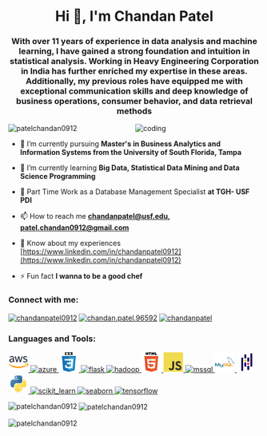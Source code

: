 <h1 align="center">Hi 👋, I'm Chandan Patel</h1>
<h3 align="center">With over 11 years of experience in data analysis and machine learning, I have gained a strong foundation and intuition in statistical analysis. Working in Heavy Engineering Corporation in India has further enriched my expertise in these areas. Additionally, my previous roles have equipped me with exceptional communication skills and deep knowledge of business operations, consumer behavior, and data retrieval methods</h3>
<img align="right" alt="coding" width="250" src="https://www.element61.be/sites/default/files/img_competences/developer-dribbble.gif">
<p align="left"> <img src="https://komarev.com/ghpvc/?username=patelchandan0912&label=Profile%20views&color=0e75b6&style=flat" alt="patelchandan0912" /> </p>

- 🔭 I’m currently pursuing **Master's in Business Analytics and Information Systems from the University of South Florida, Tampa**

- 🌱 I’m currently learning **Big Data, Statistical Data Mining and Data Science Programming**

- 👯 Part Time Work as a Database Management Specialist **at TGH- USF PDI**

- 📫 How to reach me **chandanpatel@usf.edu, patel.chandan0912@gmail.com**

- 📄 Know about my experiences [https://www.linkedin.com/in/chandanpatel0912](https://www.linkedin.com/in/chandanpatel0912)

- ⚡ Fun fact **I wanna to be a good chef**

<h3 align="left">Connect with me:</h3>
<p align="left">
<a href="https://linkedin.com/in/chandanpatel0912" target="blank"><img align="center" src="https://raw.githubusercontent.com/rahuldkjain/github-profile-readme-generator/master/src/images/icons/Social/linked-in-alt.svg" alt="chandanpatel0912" height="30" width="40" /></a>
<a href="https://fb.com/chandan.patel.96592" target="blank"><img align="center" src="https://raw.githubusercontent.com/rahuldkjain/github-profile-readme-generator/master/src/images/icons/Social/facebook.svg" alt="chandan.patel.96592" height="30" width="40" /></a>
<a href="https://www.leetcode.com/chandanpatel" target="blank"><img align="center" src="https://raw.githubusercontent.com/rahuldkjain/github-profile-readme-generator/master/src/images/icons/Social/leet-code.svg" alt="chandanpatel" height="30" width="40" /></a>
</p>

<h3 align="left">Languages and Tools:</h3>
<p align="left"> <a href="https://aws.amazon.com" target="_blank" rel="noreferrer"> <img src="https://raw.githubusercontent.com/devicons/devicon/master/icons/amazonwebservices/amazonwebservices-original-wordmark.svg" alt="aws" width="40" height="40"/> </a> <a href="https://azure.microsoft.com/en-in/" target="_blank" rel="noreferrer"> <img src="https://www.vectorlogo.zone/logos/microsoft_azure/microsoft_azure-icon.svg" alt="azure" width="40" height="40"/> </a> <a href="https://www.w3schools.com/css/" target="_blank" rel="noreferrer"> <img src="https://raw.githubusercontent.com/devicons/devicon/master/icons/css3/css3-original-wordmark.svg" alt="css3" width="40" height="40"/> </a> <a href="https://flask.palletsprojects.com/" target="_blank" rel="noreferrer"> <img src="https://www.vectorlogo.zone/logos/pocoo_flask/pocoo_flask-icon.svg" alt="flask" width="40" height="40"/> </a> <a href="https://hadoop.apache.org/" target="_blank" rel="noreferrer"> <img src="https://www.vectorlogo.zone/logos/apache_hadoop/apache_hadoop-icon.svg" alt="hadoop" width="40" height="40"/> </a> <a href="https://www.w3.org/html/" target="_blank" rel="noreferrer"> <img src="https://raw.githubusercontent.com/devicons/devicon/master/icons/html5/html5-original-wordmark.svg" alt="html5" width="40" height="40"/> </a> <a href="https://developer.mozilla.org/en-US/docs/Web/JavaScript" target="_blank" rel="noreferrer"> <img src="https://raw.githubusercontent.com/devicons/devicon/master/icons/javascript/javascript-original.svg" alt="javascript" width="40" height="40"/> </a> <a href="https://www.microsoft.com/en-us/sql-server" target="_blank" rel="noreferrer"> <img src="https://www.svgrepo.com/show/303229/microsoft-sql-server-logo.svg" alt="mssql" width="40" height="40"/> </a> <a href="https://www.mysql.com/" target="_blank" rel="noreferrer"> <img src="https://raw.githubusercontent.com/devicons/devicon/master/icons/mysql/mysql-original-wordmark.svg" alt="mysql" width="40" height="40"/> </a> <a href="https://pandas.pydata.org/" target="_blank" rel="noreferrer"> <img src="https://raw.githubusercontent.com/devicons/devicon/2ae2a900d2f041da66e950e4d48052658d850630/icons/pandas/pandas-original.svg" alt="pandas" width="40" height="40"/> </a> <a href="https://www.python.org" target="_blank" rel="noreferrer"> <img src="https://raw.githubusercontent.com/devicons/devicon/master/icons/python/python-original.svg" alt="python" width="40" height="40"/> </a> <a href="https://scikit-learn.org/" target="_blank" rel="noreferrer"> <img src="https://upload.wikimedia.org/wikipedia/commons/0/05/Scikit_learn_logo_small.svg" alt="scikit_learn" width="40" height="40"/> </a> <a href="https://seaborn.pydata.org/" target="_blank" rel="noreferrer"> <img src="https://seaborn.pydata.org/_images/logo-mark-lightbg.svg" alt="seaborn" width="40" height="40"/> </a> <a href="https://www.tensorflow.org" target="_blank" rel="noreferrer"> <img src="https://www.vectorlogo.zone/logos/tensorflow/tensorflow-icon.svg" alt="tensorflow" width="40" height="40"/> </a> </p>

<p><img align="left" src="https://github-readme-stats.vercel.app/api/top-langs?username=patelchandan0912&show_icons=true&locale=en&layout=compact" alt="patelchandan0912" /></p>

<p>&nbsp;<img align="center" src="https://github-readme-stats-one.vercel.app/api?username=patelchandan0912&show_icons=true&locale=en" alt="patelchandan0912" /></p>

<p><img align="center" src="https://github-readme-streak-stats.herokuapp.com/?user=patelchandan0912&" alt="patelchandan0912" /></p>
